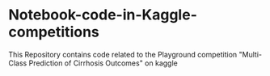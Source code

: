  # Notebook-code-in-Kaggle-competitions
This Repository contains code related to the Playground competition 
"Multi-Class Prediction of Cirrhosis Outcomes" on kaggle
